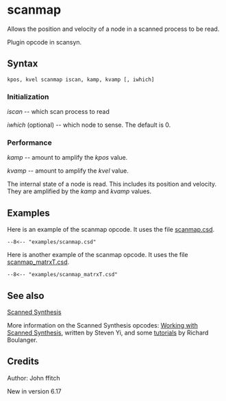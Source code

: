 <!--
id:scanmap
category:Signal Generators:Scanned Synthesis
-->
# scanmap
Allows the position and velocity of a node in a scanned process to be read.

Plugin opcode in scansyn.

## Syntax
``` csound-orc
kpos, kvel scanmap iscan, kamp, kvamp [, iwhich]
```

### Initialization

_iscan_ -- which scan process to read

_iwhich_ (optional) -- which node to sense. The default is 0.

### Performance

_kamp_ -- amount to amplify the _kpos_ value.

_kvamp_ -- amount to amplify the _kvel_ value.

The internal state of a node is read. This includes its position and velocity. They are amplified by the _kamp_ and _kvamp_ values.

## Examples

Here is an example of the scanmap opcode. It uses the file [scanmap.csd](../../examples/scanmap.csd).

``` csound-csd title="Example of the scanmap opcode." linenums="1"
--8<-- "examples/scanmap.csd"
```

Here is another example of the scanmap opcode. It uses the file [scanmap_matrxT.csd](../../examples/scanmap_matrxT.csd).

``` csound-csd title="Second example of the scanma opcode." linenums="1"
--8<-- "examples/scanmap_matrxT.csd"
```

## See also

[Scanned Synthesis](../../siggen/scantop)

More information on the Scanned Synthesis opcodes: [Working with Scanned Synthesis](http://www.csounds.com/stevenyi/scanned/yi_scannedSynthesis.html), written by Steven Yi, and some [tutorials](http://www.csounds.com/scanned/) by Richard Boulanger.

## Credits

Author: John ffitch

New in version 6.17
